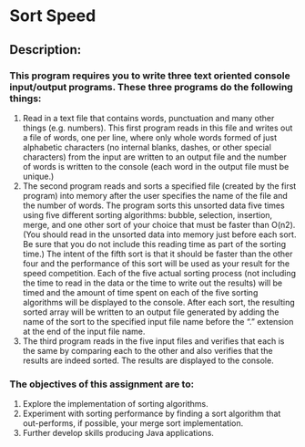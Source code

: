 # Sort Speed

## Description:
### This program requires you to write three text oriented console input/output programs.  These three programs do the following things:
1.	Read in a text file that contains words, punctuation and many other things (e.g. numbers).  This first program reads in this file and writes out a file of words, one per line, where only whole words formed of just alphabetic characters (no internal blanks, dashes, or other special characters) from the input are written to an output file and the number of words is written to the console (each word in the output file must be unique.)
2.	The second program reads and sorts a specified file (created by the first program) into memory after the user specifies the name of the file and the number of words.  The program sorts this unsorted data five times using five different sorting algorithms: bubble, selection, insertion, merge, and one other sort of your choice that must be faster than O(n2).  (You should read in the unsorted data into memory just before each sort.  Be sure that you do not include this reading time as part of the sorting time.)   The intent of the fifth sort is that it should be faster than the other four and the performance of this sort will be used as your result for the speed competition.  Each of the five actual sorting process (not including the time to read in the data or the time to write out the results) will be timed and the amount of time spent on each of the five sorting algorithms will be displayed to the console.  After each sort, the resulting sorted array will be written to an output file generated by adding the name of the sort to the specified input file name before the “.” extension at the end of the input file name.
3.	The third program reads in the five input files and verifies that each is the same by comparing each to the other and also verifies that the results are indeed sorted.  The results are displayed to the console.
### The objectives of this assignment are to:
1.	Explore the implementation of sorting algorithms.
2.	Experiment with sorting performance by finding a sort algorithm that out-performs, if possible, your merge sort implementation.
3.	Further develop skills producing Java applications.
